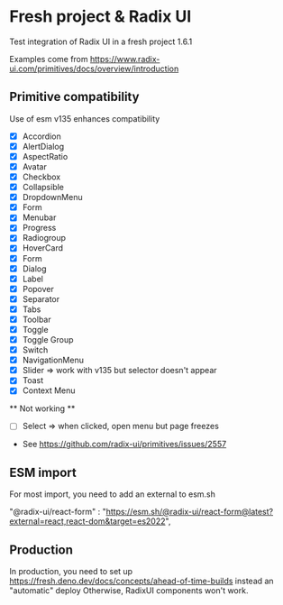 # Fresh project & Radix UI

Test integration of Radix UI in a fresh project 1.6.1

Examples come from https://www.radix-ui.com/primitives/docs/overview/introduction

## Primitive compatibility

Use of esm v135 enhances compatibility

- [x] Accordion
- [x] AlertDialog
- [x] AspectRatio
- [x] Avatar
- [x] Checkbox
- [x] Collapsible
- [x] DropdownMenu
- [x] Form
- [x] Menubar
- [x] Progress
- [x] Radiogroup
- [x] HoverCard
- [x] Form
- [x] Dialog
- [x] Label
- [x] Popover
- [x] Separator
- [x] Tabs
- [x] Toolbar
- [x] Toggle
- [x] Toggle Group
- [x] Switch
- [x] NavigationMenu
- [x] Slider => work with v135 but selector doesn't appear
- [x] Toast
- [x] Context Menu

** Not working **
- [ ] Select => when clicked, open menu but page freezes
- See https://github.com/radix-ui/primitives/issues/2557

## ESM import

For most import, you need to add an external to esm.sh

"@radix-ui/react-form" :
"https://esm.sh/@radix-ui/react-form@latest?external=react,react-dom&target=es2022",

## Production

In production, you need to set up https://fresh.deno.dev/docs/concepts/ahead-of-time-builds
instead an "automatic" deploy
Otherwise, RadixUI components won't work.
